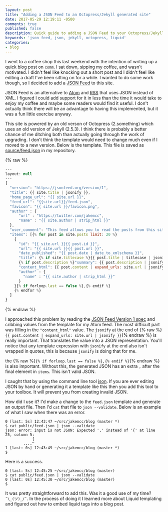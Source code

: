 ```yaml
---
layout: post
title: "Adding a JSON Feed to an Octopress/Jekyll generated site"
date: 2017-05-29 12:19:11 -0500
comments: true
published: false
description: Quick guide to adding a JSON Feed to your Octopress/Jekyll generated site
keywords: 'json feed, json, jekyll, octopress, liquid'
categories: 
- blog
---
```


I went to a coffee shop this last weekend with the intention of writing up a quick blog post on `comm`. I sat down, sipping my coffee, and wasn't motivated. I didn't feel like knocking out a short post and I didn't feel like editing a draft I've been sitting on for a while. I wanted to do some work though, so I decided to add a [JSON Feed](https://jsonfeed.org/) to this site.

JSON Feed is an alternative to [Atom](https://tools.ietf.org/html/rfc4287) and [RSS](http://cyber.harvard.edu/rss/rss.html) that uses JSON instead of XML. I figured I could add support for it in less than the time it would take to enjoy my coffee and maybe some readers would find it useful. I don't actually think there will be an advantage to having this implemented, but it was a fun little exercise anyway.

This site is powered by an old verson of Octopress (2.something) which uses an old version of Jekyll (2.5.3). I think there is probably a better chance of me ditching both than actually going through the work of upgrading. I don't think the template would need to change much even if I moved to a new version. Below is the template. This file is saved as [source/feed.json](https://github.com/jakemcc/jakemccrary.com/blob/master/source/feed.json) in my repository.

{% raw %}
``` javascript
---
layout: null
---
{
  "version": "https://jsonfeed.org/version/1",
  "title": {{ site.title | jsonify }},
  "home_page_url": "{{ site.url }}",
  "feed_url": "{{site.url}}/feed.json",
  "favicon": "{{ site.url }}/favicon.png",
  "author" : {
      "url" : "https://twitter.com/jakemcc",
      "name" : "{{ site.author | strip_html }}"
  },
  "user_comment": "This feed allows you to read the posts from this site in any feed reader that supports the JSON Feed format. To add this feed to your reader, copy the following URL - {{ site.url }}/feed.json - and add it your reader.",
  "items": [{% for post in site.posts limit: 20 %}
    {
      "id": "{{ site.url }}{{ post.id }}",
      "url": "{{ site.url }}{{ post.url }}",
      "date_published": "{{ post.date | date_to_xmlschema }}",
      "title": {% if site.titlecase %}{{ post.title | titlecase | jsonify }}{% else %}{{ post.title | jsonify }}{% endif %},
      {% if post.description %}"summary": {{ post.description | jsonify }},{% endif %}
      "content_html": {{ post.content | expand_urls: site.url | jsonify }},
      "author" : {
        "name" : "{{ site.author | strip_html }}"
      }
    }{% if forloop.last == false %},{% endif %}
    {% endfor %}
  ]
}
```
{% endraw %}

I approached this problem by reading the [JSON Feed Version 1 spec](https://jsonfeed.org/version/1) and cribbing values from the template for my Atom feed. The most difficult part was filling in the `"content_html"` value. The `jsonify` at the end of {% raw %}`{{ post.content | expand_urls: site.url | jsonify }}`{% endraw %} is really important. That translates the value into a JSON representation. You'll notice that any template expression with `jsonify` at the end also isn't wrapped in quotes, this is because `jsonify` is doing that for me.

the {% raw %}`{% if forloop.last == false %},{% endif %}`{% endraw %} is also important. Without this, the generated JSON has an extra `,` after the final element in `items`. This isn't valid JSON.

I caught that by using the command line tool [json](http://trentm.com/json/). If you are ever editing JSON by hand or generating it a template like this then you add this tool to your toolbox. It will prevent you from creating invalid JSON.

How did I use it? I'd make a change to the `feed.json` template and generate an output file. Then I'd `cat` that file to `json --validate`. Below is an example of what I saw when there was an error.


``` console
0 [last: 5s] 12:43:47 ~/src/jakemcc/blog (master *)
$ cat public/feed.json | json --validate
json: error: input is not JSON: Expected ',' instead of '{' at line 25, column 5:
            {
        ....^
1 [last: 0s] 12:43:49 ~/src/jakemcc/blog (master *)
$
```

Here is a success.

``` console
0 [last: 5s] 12:45:25 ~/src/jakemcc/blog (master)
$ cat public/feed.json | json --validate
0 [last: 0s] 12:45:30 ~/src/jakemcc/blog (master)
$
```

It was pretty straightforward to add this. Was it a good use of my time? `¯\_(ツ)_/¯`. In the process of doing it I learned more about Liquid templating and figured out how to embed liquid tags into a blog post.
